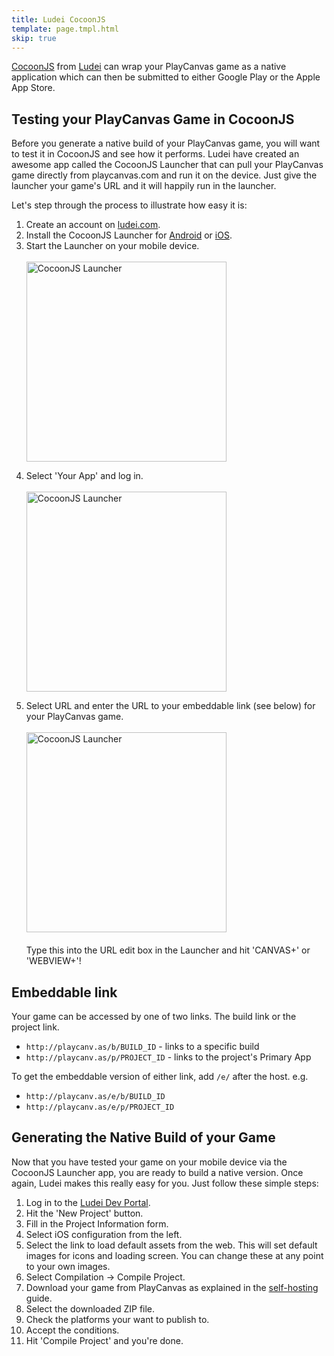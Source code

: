 ```yaml
---
title: Ludei CocoonJS
template: page.tmpl.html
skip: true
---
```


[CocoonJS][1] from [Ludei][2] can wrap your PlayCanvas game as a native application which can then be submitted to either Google Play or the Apple App Store.

## Testing your PlayCanvas Game in CocoonJS

Before you generate a native build of your PlayCanvas game, you will want to test it in CocoonJS and see how it performs. Ludei have created an awesome app called the CocoonJS Launcher that can pull your PlayCanvas game directly from playcanvas.com and run it on the device. Just give the launcher your game's URL and it will happily run in the launcher.

Let's step through the process to illustrate how easy it is:

1. Create an account on [ludei.com][2].
2. Install the CocoonJS Launcher for [Android][3] or [iOS][4].
3. Start the Launcher on your mobile device.<br><br><img alt="CocoonJS Launcher" width="320" src="/images/publishing/cocoonjs/launcher.png"></img><p>
4. Select 'Your App' and log in.<br><br><img alt="CocoonJS Launcher" width="320" src="/images/publishing/cocoonjs/signin.png"></img><p>
5. Select URL and enter the URL to your embeddable link (see below) for your PlayCanvas game.<br><br><img alt="CocoonJS Launcher" width="320" src="/images/publishing/cocoonjs/applist.png"></img><br><br>Type this into the URL edit box in the Launcher and hit 'CANVAS+' or 'WEBVIEW+'!

## Embeddable link

Your game can be accessed by one of two links. The build link or the project link.

* `http://playcanv.as/b/BUILD_ID` - links to a specific build
* `http://playcanv.as/p/PROJECT_ID` - links to the project's Primary App

To get the embeddable version of either link, add `/e/` after the host. e.g.

* `http://playcanv.as/e/b/BUILD_ID`
* `http://playcanv.as/e/p/PROJECT_ID`

## Generating the Native Build of your Game

Now that you have tested your game on your mobile device via the CocoonJS Launcher app, you are ready to build a native version. Once again, Ludei makes this really easy for you. Just follow these simple steps:

1. Log in to the [Ludei Dev Portal][5].
2. Hit the 'New Project' button.
3. Fill in the Project Information form.
4. Select iOS configuration from the left.
5. Select the link to load default assets from the web. This will set default images for icons and loading screen. You can change these at any point to your own images.
7. Select Compilation -> Compile Project.
6. Download your game from PlayCanvas as explained in the [self-hosting][6] guide.
8. Select the downloaded ZIP file.
9. Check the platforms your want to publish to.
10. Accept the conditions.
11. Hit 'Compile Project' and you're done.

[1]: https://www.ludei.com/cocoonjs/
[2]: https://ludei.com/
[3]: https://play.google.com/store/apps/details?id=com.ideateca.cocoonjslauncher&hl=en_GB
[4]: https://itunes.apple.com/gb/app/cocoonjs-by-ludei/id519623307?mt=8
[5]: https://sso.ludei.com/login?client=cloud
[6]: /user-manual/publishing/self-hosting/
